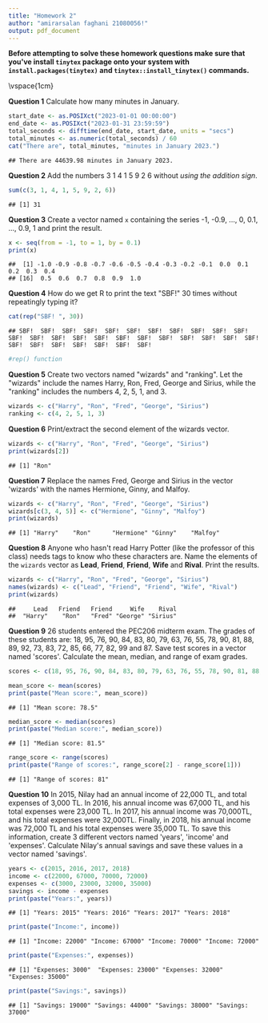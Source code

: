 ```yaml
---
title: "Homework 2"
author: "amirarsalan faghani 21080056!"
output: pdf_document
---
```




**Before attempting to solve these homework questions make sure that you've install `tinytex` package onto your system with `install.packages(tinytex)` and `tinytex::install_tinytex()` commands.**

\vspace{1cm}

**Question 1** Calculate how many minutes in January.


```r
start_date <- as.POSIXct("2023-01-01 00:00:00")
end_date <- as.POSIXct("2023-01-31 23:59:59")
total_seconds <- difftime(end_date, start_date, units = "secs")
total_minutes <- as.numeric(total_seconds) / 60
cat("There are", total_minutes, "minutes in January 2023.")
```

```
## There are 44639.98 minutes in January 2023.
```

**Question 2** Add the numbers 3 1 4 1 5 9 2 6 without *using the addition sign*.


```r
sum(c(3, 1, 4, 1, 5, 9, 2, 6))
```

```
## [1] 31
```

**Question 3** Create a vector named `x` containing the series -1, -0.9, ..., 0, 0.1, ..., 0.9, 1 and print the result.


```r
x <- seq(from = -1, to = 1, by = 0.1)
print(x)
```

```
##  [1] -1.0 -0.9 -0.8 -0.7 -0.6 -0.5 -0.4 -0.3 -0.2 -0.1  0.0  0.1  0.2  0.3  0.4
## [16]  0.5  0.6  0.7  0.8  0.9  1.0
```

**Question 4** How do we get R to print the text "SBF!" 30 times without repeatingly typing it?


```r
cat(rep("SBF! ", 30))
```

```
## SBF!  SBF!  SBF!  SBF!  SBF!  SBF!  SBF!  SBF!  SBF!  SBF!  SBF!  SBF!  SBF!  SBF!  SBF!  SBF!  SBF!  SBF!  SBF!  SBF!  SBF!  SBF!  SBF!  SBF!  SBF!  SBF!  SBF!  SBF!  SBF!  SBF!
```

```r
#rep() function 
```

**Question 5** Create two vectors named "wizards" and "ranking".
Let the "wizards" include the names Harry, Ron, Fred, George and Sirius, while the "ranking" includes the numbers 4, 2, 5, 1, and 3.


```r
wizards <- c("Harry", "Ron", "Fred", "George", "Sirius")
ranking <- c(4, 2, 5, 1, 3)
```

**Question 6** Print/extract the second element of the wizards vector.


```r
wizards <- c("Harry", "Ron", "Fred", "George", "Sirius")
print(wizards[2])
```

```
## [1] "Ron"
```

**Question 7** Replace the names Fred, George and Sirius in the vector 'wizards' with the names Hermione, Ginny, and Malfoy.


```r
wizards <- c("Harry", "Ron", "Fred", "George", "Sirius")
wizards[c(3, 4, 5)] <- c("Hermione", "Ginny", "Malfoy")
print(wizards)
```

```
## [1] "Harry"    "Ron"      "Hermione" "Ginny"    "Malfoy"
```

**Question 8** Anyone who hasn't read Harry Potter (like the professor of this class) needs tags to know who these characters are.
Name the elements of the `wizards` vector as **Lead**, **Friend**, **Friend**, **Wife** and **Rival**.
Print the results.


```r
wizards <- c("Harry", "Ron", "Fred", "George", "Sirius")
names(wizards) <- c("Lead", "Friend", "Friend", "Wife", "Rival")
print(wizards)
```

```
##     Lead   Friend   Friend     Wife    Rival 
##  "Harry"    "Ron"   "Fred" "George" "Sirius"
```

**Question 9** 26 students entered the PEC206 midterm exam.
The grades of these students are: 18, 95, 76, 90, 84, 83, 80, 79, 63, 76, 55, 78, 90, 81, 88, 89, 92, 73, 83, 72, 85, 66, 77, 82, 99 and 87.
Save test scores in a vector named 'scores'.
Calculate the mean, median, and range of exam grades.


```r
scores <- c(18, 95, 76, 90, 84, 83, 80, 79, 63, 76, 55, 78, 90, 81, 88, 89, 92, 73, 83, 72, 85, 66, 77, 82, 99, 87)

mean_score <- mean(scores)
print(paste("Mean score:", mean_score))
```

```
## [1] "Mean score: 78.5"
```

```r
median_score <- median(scores)
print(paste("Median score:", median_score))
```

```
## [1] "Median score: 81.5"
```

```r
range_score <- range(scores)
print(paste("Range of scores:", range_score[2] - range_score[1]))
```

```
## [1] "Range of scores: 81"
```

**Question 10** In 2015, Nilay had an annual income of 22,000 TL, and total expenses of 3,000 TL.
In 2016, his annual income was 67,000 TL, and his total expenses were 23,000 TL.
In 2017, his annual income was 70,000TL, and his total expenses were 32,000TL.
Finally, in 2018, his annual income was 72,000 TL and his total expenses were 35,000 TL.
To save this information, create 3 different vectors named 'years', 'income' and 'expenses'.
Calculate Nilay's annual savings and save these values in a vector named 'savings'.


```r
years <- c(2015, 2016, 2017, 2018)
income <- c(22000, 67000, 70000, 72000)
expenses <- c(3000, 23000, 32000, 35000)
savings <- income - expenses
print(paste("Years:", years))
```

```
## [1] "Years: 2015" "Years: 2016" "Years: 2017" "Years: 2018"
```

```r
print(paste("Income:", income))
```

```
## [1] "Income: 22000" "Income: 67000" "Income: 70000" "Income: 72000"
```

```r
print(paste("Expenses:", expenses))
```

```
## [1] "Expenses: 3000"  "Expenses: 23000" "Expenses: 32000" "Expenses: 35000"
```

```r
print(paste("Savings:", savings))
```

```
## [1] "Savings: 19000" "Savings: 44000" "Savings: 38000" "Savings: 37000"
```

